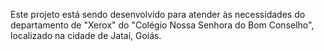 Este projeto está sendo desenvolvido para atender às necessidades do departamento de "Xerox" do "Colégio Nossa Senhora do Bom Conselho", localizado na cidade de Jataí, Goiás.